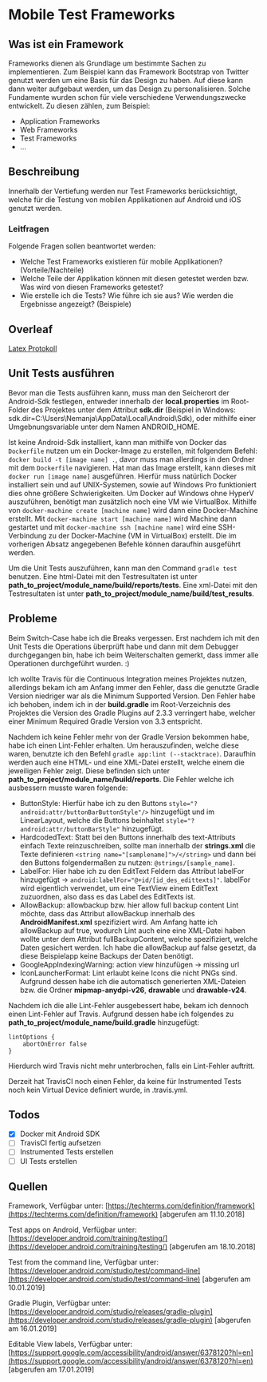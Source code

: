# Mobile Test Frameworks

## Was ist ein Framework
Frameworks dienen als Grundlage um bestimmte Sachen zu implementieren. Zum Beispiel kann das Framework Bootstrap von Twitter genutzt werden um eine Basis für das Design zu haben. Auf diese kann dann weiter aufgebaut werden, um das Design zu personalisieren.
Solche Fundamente wurden schon für viele verschiedene Verwendungszwecke entwickelt. Zu diesen zählen, zum Beispiel:
* Application Frameworks
* Web Frameworks
* Test Frameworks
* ...

## Beschreibung
Innerhalb der Vertiefung werden nur Test Frameworks berücksichtigt, welche für die Testung von mobilen Applikationen auf Android und iOS genutzt werden.

### Leitfragen

Folgende Fragen sollen beantwortet werden:

* Welche Test Frameworks existieren für mobile Applikationen? (Vorteile/Nachteile)
* Welche Teile der Applikation können mit diesen getestet werden bzw. Was wird von diesen Frameworks getestet?
* Wie erstelle ich die Tests? Wie führe ich sie aus? Wie werden die Ergebnisse angezeigt? (Beispiele)

## Overleaf
[Latex Protokoll](https://www.overleaf.com/read/xzsmcybkbnvd)

## Unit Tests ausführen

Bevor man die Tests ausführen kann, muss man den Seicherort der Android-Sdk festlegen, entweder innerhalb der **local.properties** im Root-Folder des Projektes unter dem Attribut **sdk.dir** (Beispiel in Windows: sdk.dir=C\:\\Users\\Nemanja\\AppData\\Local\\Android\\Sdk), oder mithilfe einer Umgebnungsvariable unter dem Namen ANDROID_HOME.

Ist keine Android-Sdk installiert, kann man mithilfe von Docker das `Dockerfile` nutzen um ein Docker-Image zu erstellen, mit folgendem Befehl: `docker build -t [image name] .`, davor muss man allerdings in den Ordner mit dem `Dockerfile` navigieren. Hat man das Image erstellt, kann dieses mit `docker run [image name]` ausgeführen. Hierfür muss natürlich Docker installiert sein und auf UNIX-Systemen, sowie auf Windows Pro funktioniert dies ohne größere Schwierigkeiten.
Um Docker auf Windows ohne HyperV auszuführen, benötigt man zusätzlich noch eine VM wie VirtualBox. Mithilfe von `docker-machine create [machine name]` wird dann eine Docker-Machine erstellt. Mit `docker-machine start [machine name]` wird Machine dann gestartet und mit  `docker-machine ssh [machine name]` wird eine SSH-Verbindung zu der Docker-Machine (VM in VirtualBox) erstellt. Die im vorherigen Absatz angegebenen Befehle können daraufhin ausgeführt werden.

Um die Unit Tests auszuführen, kann man den Command ```gradle test``` benutzen. Eine html-Datei mit den Testresultaten ist unter **path_to_project/module_name/build/reports/tests**. Eine xml-Datei mit den Testresultaten ist unter **path_to_project/module_name/build/test_results**.

## Probleme

Beim Switch-Case habe ich die Breaks vergessen. Erst nachdem ich mit den Unit Tests die Operations überprüft habe und dann mit dem Debugger durchgegangen bin, habe ich beim Weiterschalten gemerkt, dass immer alle Operationen durchgeführt wurden. :)

Ich wollte Travis für die Continuous Integration meines Projektes nutzen, allerdings bekam ich am Anfang immer den Fehler, dass die genutzte Gradle Version niedriger war als die Minimum Supported Version. Den Fehler habe ich behoben, indem ich in der **build.gradle** im Root-Verzeichnis des Projektes die Version des Gradle Plugins auf 2.3.3 verringert habe, welcher einer Minimum Required Gradle Version von 3.3 entspricht.

Nachdem ich keine Fehler mehr von der Gradle Version bekommen habe, habe ich einen Lint-Fehler erhalten. Um herauszufinden, welche diese waren, benutzte ich den Befehl ```gradle app:lint (--stacktrace)```. Daraufhin werden auch eine HTML- und eine XML-Datei erstellt, welche einem die jeweiligen Fehler zeigt. Diese befinden sich unter **path_to_project/module_name/build/reports**. Die Fehler welche ich ausbessern musste waren folgende:
* ButtonStyle: Hierfür habe ich zu den Buttons ```style="?android:attr/buttonBarButtonStyle"/>``` hinzugefügt und im LinearLayout, welche die Buttons beinhaltet ```style="?android:attr/buttonBarStyle"``` hinzugefügt.
* HardcodedText: Statt bei den Buttons innerhalb des text-Attributs einfach Texte reinzuschreiben, sollte man innerhalb der **strings.xml** die Texte definieren ```<string name="[samplename]">/</string>``` und dann bei den Buttons folgendermaßen zu nutzen: ```@strings/[sample_name]```.
* LabelFor: Hier habe ich zu den EditText Feldern das Attribut labelFor hinzugefügt -> ```android:labelFor="@+id/[id_des_edittexts]"```. labelFor wird eigentlich verwendet, um eine TextView einem EditText zuzuordnen, also dass es das Label des EditTexts ist.
* AllowBackup: allowbackup bzw. hier allow full backup content Lint möchte, dass das Attribut allowBackup innerhalb des **AndroidManifest.xml** spezifiziert wird. Am Anfang hatte ich allowBackup auf true, wodurch Lint auch eine eine XML-Datei haben wollte unter dem Attribut fullBackupContent, welche spezifiziert, welche Daten gesichert werden. Ich habe die allowBackup auf false gesetzt, da diese Beispielapp keine Backups der Daten benötigt.
* GoogleAppIndexingWarning: action view hinzufügen -> missing url
* IconLauncherFormat: Lint erlaubt keine Icons die nicht PNGs sind. Aufgrund dessen habe ich die automatisch generierten XML-Dateien bzw. die Ordner **mipmap-anydpi-v26**, **drawable** und **drawable-v24**.

Nachdem ich die alle Lint-Fehler ausgebessert habe, bekam ich dennoch einen Lint-Fehler auf Travis. Aufgrund dessen habe ich folgendes zu **path_to_project/module_name/build.gradle** hinzugefügt:
```
lintOptions {
	abortOnError false
}
```
Hierdurch wird Travis nicht mehr unterbrochen, falls ein Lint-Fehler auftritt.

Derzeit hat TravisCI noch einen Fehler, da keine für Instrumented Tests noch kein Virtual Device definiert wurde, in .travis.yml.

## Todos

* [x] Docker mit Android SDK
* [ ] TravisCI fertig aufsetzen
* [ ] Instrumented Tests erstellen
* [ ] UI Tests erstellen

## Quellen
Framework, Verfügbar unter: [https://techterms.com/definition/framework](https://techterms.com/definition/framework) [abgerufen am 11.10.2018]

Test apps on Android, Verfügbar unter: [https://developer.android.com/training/testing/](https://developer.android.com/training/testing/) [abgerufen am 18.10.2018]


Test from the command line, Verfügbar unter: [https://developer.android.com/studio/test/command-line](https://developer.android.com/studio/test/command-line) [abgerufen am 10.01.2019]

Gradle Plugin, Verfügbar unter: [https://developer.android.com/studio/releases/gradle-plugin](https://developer.android.com/studio/releases/gradle-plugin) [abgerufen am 16.01.2019]

Editable View labels, Verfügbar unter: [https://support.google.com/accessibility/android/answer/6378120?hl=en](https://support.google.com/accessibility/android/answer/6378120?hl=en) [abgerufen am 17.01.2019]
